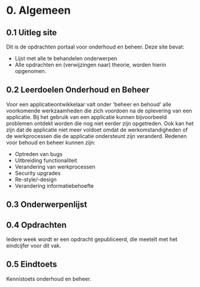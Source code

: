 # 0. Algemeen

## 0.1 Uitleg site
Dit is de opdrachten portaal voor onderhoud en beheer.
Deze site bevat:
- Lijst met alle te behandelen onderwerpen
- Alle opdrachten en (verwijzingen naar) theorie, worden hierin opgenomen.

## 0.2 Leerdoelen Onderhoud en Beheer

Voor een applicatieontwikkelaar valt onder 'beheer en behoud' alle voorkomende werkzaamheden die zich voordoen na de oplevering van een applicatie. Bij het gebruik van een applicatie kunnen bijvoorbeeld problemen ontdekt worden die nog niet eerder zijn opgetreden. Ook kan het zijn dat de applicatie niet meer voldoet omdat de werkomstandigheden of de werkprocessen die de applicatie ondersteunt zijn veranderd. Redenen voor behoud en beheer kunnen zijn:
 - Optreden van bugs
 - Uitbreiding functionaliteit
 - Verandering van werkprocessen
 - Security upgrades
 - Re-style/-design
 - Verandering informatiebehoefte

## 0.3 Onderwerpenlijst


## 0.4 Opdrachten

Iedere week wordt er een opdracht gepubliceerd, die meetelt met het eindcijfer voor dit vak.

## 0.5 Eindtoets

Kennistoets onderhoud en beheer.
